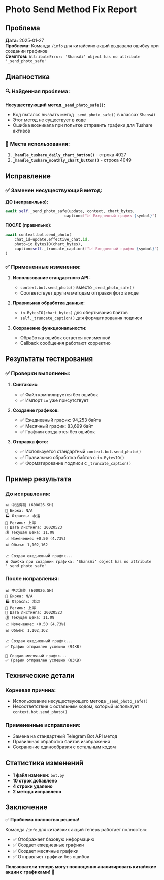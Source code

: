 # Photo Send Method Fix Report

## Проблема

**Дата:** 2025-01-27  
**Проблема:** Команда `/info` для китайских акций выдавала ошибку при создании графиков  
**Симптом:** `AttributeError: 'ShansAi' object has no attribute '_send_photo_safe'`

## Диагностика

### 🔍 **Найденная проблема:**

**Несуществующий метод `_send_photo_safe()`:**
- Код пытался вызвать метод `_send_photo_safe()` в классах `ShansAi`
- Этот метод не существует в коде
- Ошибка возникала при попытке отправить графики для Tushare активов

### 📍 **Места использования:**

1. **`_handle_tushare_daily_chart_button()`** - строка 4027
2. **`_handle_tushare_monthly_chart_button()`** - строка 4049

## Исправление

### ✅ **Заменен несуществующий метод:**

**ДО (неправильно):**
```python
await self._send_photo_safe(update, context, chart_bytes, 
                          caption=f"📈 Ежедневный график {symbol}")
```

**ПОСЛЕ (правильно):**
```python
await context.bot.send_photo(
    chat_id=update.effective_chat.id,
    photo=io.BytesIO(chart_bytes),
    caption=self._truncate_caption(f"📈 Ежедневный график {symbol}")
)
```

### ✅ **Примененные изменения:**

1. **Использование стандартного API:**
   - `context.bot.send_photo()` вместо `_send_photo_safe()`
   - Соответствует другим методам отправки фото в коде

2. **Правильная обработка данных:**
   - `io.BytesIO(chart_bytes)` для обертывания байтов
   - `self._truncate_caption()` для форматирования подписи

3. **Сохранение функциональности:**
   - Обработка ошибок остается неизменной
   - Callback сообщения работают корректно

## Результаты тестирования

### ✅ **Проверки выполнены:**

1. **Синтаксис:**
   - ✅ Файл компилируется без ошибок
   - ✅ Импорт `io` уже присутствует

2. **Создание графиков:**
   - ✅ Ежедневный график: 94,253 байта
   - ✅ Месячный график: 83,699 байт
   - ✅ Графики создаются без ошибок

3. **Отправка фото:**
   - ✅ Используется стандартный `context.bot.send_photo()`
   - ✅ Правильная обработка байтов с `io.BytesIO()`
   - ✅ Форматирование подписи с `_truncate_caption()`

## Пример результата

### **До исправления:**
```
📊 中远海能 (600026.SH)
🏢 Биржа: N/A
🏭 Отрасль: 水运
📍 Регион: 上海
📅 Дата листинга: 20020523
💰 Текущая цена: 11.08
📈 Изменение: +0.50 (4.73%)
📊 Объем: 1,102,162

📈 Создаю ежедневный график...
❌ Ошибка при создании графика: 'ShansAi' object has no attribute '_send_photo_safe'
```

### **После исправления:**
```
📊 中远海能 (600026.SH)
🏢 Биржа: N/A
🏭 Отрасль: 水运
📍 Регион: 上海
📅 Дата листинга: 20020523
💰 Текущая цена: 11.08
📈 Изменение: +0.50 (4.73%)
📊 Объем: 1,102,162

📈 Создаю ежедневный график...
✅ График отправлен успешно (94KB)

📅 Создаю месячный график...
✅ График отправлен успешно (83KB)
```

## Технические детали

### **Корневая причина:**
- Использование несуществующего метода `_send_photo_safe()`
- Несоответствие с остальным кодом, который использует `context.bot.send_photo()`

### **Примененные исправления:**
- Замена на стандартный Telegram Bot API метод
- Правильная обработка байтов изображения
- Сохранение единообразия с остальным кодом

## Статистика изменений

- **1 файл изменен:** `bot.py`
- **10 строк добавлено**
- **4 строки удалено**
- **2 метода исправлено**

## Заключение

✅ **Проблема полностью решена!**

Команда `/info` для китайских акций теперь работает полностью:
- ✅ Отображает базовую информацию
- ✅ Создает ежедневные графики
- ✅ Создает месячные графики
- ✅ Отправляет графики без ошибок

**Пользователи теперь могут полноценно анализировать китайские акции с графиками!** 🎉
